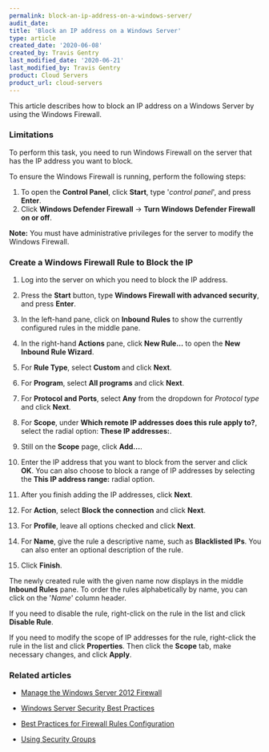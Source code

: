 ```yaml
---
permalink: block-an-ip-address-on-a-windows-server/
audit_date:
title: 'Block an IP address on a Windows Server'
type: article
created_date: '2020-06-08'
created_by: Travis Gentry
last_modified_date: '2020-06-21'
last_modified_by: Travis Gentry
product: Cloud Servers
product_url: cloud-servers
---
```


This article describes how to block an IP address on a Windows Server by using the Windows Firewall.

### Limitations

To perform this task, you need to run Windows Firewall on the server that has the IP address you want to block.

To ensure the Windows Firewall is running, perform the following steps:

1. To open the **Control Panel**, click **Start**, type '*control panel*', and press **Enter**. 
2. Click **Windows Defender Firewall** -> **Turn Windows Defender Firewall on or off**.

**Note:** You must have administrative privileges for the server to modify the Windows Firewall.

### Create a Windows Firewall Rule to Block the IP

1. Log into the server on which you need to block the IP address.

2. Press the **Start** button, type **Windows Firewall with advanced security**, and press **Enter**.

3. In the left-hand pane, click on **Inbound Rules** to show the currently configured rules in the middle pane.

4. In the right-hand **Actions** pane, click **New Rule...** to open the **New Inbound Rule Wizard**.

5. For **Rule Type**, select **Custom** and click **Next**.

6. For **Program**, select **All programs** and click **Next**.

7. For **Protocol and Ports**, select **Any** from the dropdown for *Protocol type* and click **Next**.

8. For **Scope**, under **Which remote IP addresses does this rule apply to?**, select the radial option: **These IP addresses:**.

9. Still on the **Scope** page, click **Add...**.

10. Enter the IP address that you want to block from the server and click **OK**.
    You can also choose to block a range of IP addresses by selecting the **This IP address range:** radial option.

11. After you finish adding the IP addresses, click **Next**.

12. For **Action**, select **Block the connection** and click **Next**.

13. For **Profile**, leave all options checked and click **Next**.

14. For **Name**, give the rule a descriptive name, such as **Blacklisted IPs**.
    You can also enter an optional description of the rule.

15. Click **Finish**.

The newly created rule with the given name now displays in the middle **Inbound Rules** pane. To order the rules alphabetically by name, you can click on the '*Name*' column header. 

If you need to disable the rule, right-click on the rule in the list and click **Disable Rule**.

If you need to modify the scope of IP addresses for the rule, right-click the rule in the list and click **Properties**. Then click the **Scope** tab, make necessary changes, and click **Apply**.

### Related articles

- [Manage the Windows Server 2012 Firewall](/how-to/managing-the-windows-server-2012-firewall/)

- [Windows Server Security Best Practices](/how-to/windows-server-security-best-practices/)

- [Best Practices for Firewall Rules Configuration](/how-to/best-practices-for-firewall-rules-configuration/)

- [Using Security Groups](/how-to/using-security-groups/)
